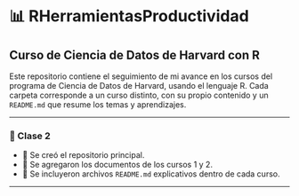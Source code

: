 # 📊 RHerramientasProductividad

## Curso de Ciencia de Datos de Harvard con R

Este repositorio contiene el seguimiento de mi avance en los cursos del programa de Ciencia de Datos de Harvard, usando el lenguaje R. Cada carpeta corresponde a un curso distinto, con su propio contenido y un `README.md` que resume los temas y aprendizajes.

---

### 🧪 Clase 2

- 📁 Se creó el repositorio principal.
- 📄 Se agregaron los documentos de los cursos 1 y 2.
- 📝 Se incluyeron archivos `README.md` explicativos dentro de cada curso.

---